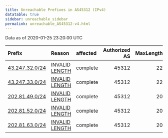 ```yaml
---
title: Unreachable Prefixes in AS45312 (IPv4)
datatable: true
sidebar: unreachable_sidebar
permalink: unreachable_AS45312-v4.html
---
```


Data as of 2020-01-25 23:20:00 UTC


<div class="datatable-begin"></div>

| Prefix                                                 | Reason                                                                                                   | affected   |   Authorized AS |   MaxLength | Anchor                                       |   unreachable /24s |
|:-------------------------------------------------------|:---------------------------------------------------------------------------------------------------------|:-----------|----------------:|------------:|:---------------------------------------------|-------------------:|
| [43.247.32.0/24](https://stat.ripe.net/43.247.32.0/24) | [INVALID LENGTH](https://rpki-validator.ripe.net/announcement-preview?asn=AS45312&prefix=43.247.32.0/24) | complete   |           45312 |          22 | [APNIC](unreachable_APNIC_RPKI_Root-v4.html) |                  1 |
| [43.247.33.0/24](https://stat.ripe.net/43.247.33.0/24) | [INVALID LENGTH](https://rpki-validator.ripe.net/announcement-preview?asn=AS45312&prefix=43.247.33.0/24) | complete   |           45312 |          22 | [APNIC](unreachable_APNIC_RPKI_Root-v4.html) |                  1 |
| [202.81.49.0/24](https://stat.ripe.net/202.81.49.0/24) | [INVALID LENGTH](https://rpki-validator.ripe.net/announcement-preview?asn=AS45312&prefix=202.81.49.0/24) | complete   |           45312 |          20 | [APNIC](unreachable_APNIC_RPKI_Root-v4.html) |                  1 |
| [202.81.52.0/24](https://stat.ripe.net/202.81.52.0/24) | [INVALID LENGTH](https://rpki-validator.ripe.net/announcement-preview?asn=AS45312&prefix=202.81.52.0/24) | complete   |           45312 |          20 | [APNIC](unreachable_APNIC_RPKI_Root-v4.html) |                  1 |
| [202.81.63.0/24](https://stat.ripe.net/202.81.63.0/24) | [INVALID LENGTH](https://rpki-validator.ripe.net/announcement-preview?asn=AS45312&prefix=202.81.63.0/24) | complete   |           45312 |          20 | [APNIC](unreachable_APNIC_RPKI_Root-v4.html) |                  1 |

<div class="datatable-end"></div>